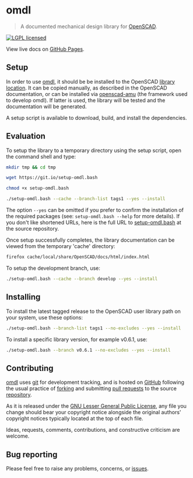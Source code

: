 omdl
====

> A documented mechanical design library for [OpenSCAD].

[![LGPL licensed](https://img.shields.io/badge/license-LGPL-blue.svg?style=flat)](https://raw.githubusercontent.com/royasutton/omdl/master/gnu-lgpl-v2.1.txt)

View live docs on [GitHub Pages](https://royasutton.github.io/omdl).


Setup
-----

In order to use [omdl], it should be be installed to the OpenSCAD
[library location]. It can be copied manually, as described in the
OpenSCAD documentation, or can be installed via [openscad-amu] (the
framework used to develop omdl). If latter is used, the library will be
tested and the documentation will be generated.

A setup script is available to download, build, and install the
dependencies.


Evaluation
----------

To setup the library to a temporary directory using the setup script,
open the command shell and type:

```bash
mkdir tmp && cd tmp
```

```bash
wget https://git.io/setup-omdl.bash
```

```bash
chmod +x setup-omdl.bash
```

```bash
./setup-omdl.bash --cache --branch-list tags1 --yes --install
```

The option `--yes` can be omitted if you prefer to confirm the
installation of the required packages (see: `setup-omdl.bash --help`
for more details). If you don't like shortened URLs, here is the full
URL to [setup-omdl.bash] at the source repository.

Once setup successfully completes, the library documentation can be
viewed from the temporary 'cache' directory:

```bash
firefox cache/local/share/OpenSCAD/docs/html/index.html
```

To setup the development branch, use:

```bash
./setup-omdl.bash --cache --branch develop --yes --install
```


Installing
----------

To install the latest tagged release to the OpenSCAD user library path
on your system, use these options:

```bash
./setup-omdl.bash --branch-list tags1 --no-excludes --yes --install
```

To install a specific library version, for example v0.6.1, use:

```bash
./setup-omdl.bash --branch v0.6.1 --no-excludes --yes --install
```


Contributing
------------

[omdl] uses [git] for development tracking, and is hosted on [GitHub]
following the usual practice of [forking] and submitting [pull requests]
to the source [repository].

As it is released under the [GNU Lesser General Public License], any
file you change should bear your copyright notice alongside the
original authors' copyright notices typically located at the top of
each file.

Ideas, requests, comments, contributions, and constructive criticism
are welcome.


Bug reporting
-------------

Please feel free to raise any problems, concerns, or [issues].


[GNU Lesser General Public License]: https://www.gnu.org/licenses/lgpl.html

[setup-omdl.bash]: https://raw.githubusercontent.com/royasutton/omdl/master/share/scripts/setup-omdl.bash

[omdl]: https://royasutton.github.io/omdl
[repository]: https://github.com/royasutton/omdl
[issues]: https://github.com/royasutton/omdl/issues

[openscad-amu]: https://royasutton.github.io/openscad-amu
[installing openscad-amu]: https://github.com/royasutton/openscad-amu#installing

[Doxygen]: http://www.stack.nl/~dimitri/doxygen/index.html

[OpenSCAD]: http://www.openscad.org
[library location]: https://en.wikibooks.org/wiki/OpenSCAD_User_Manual/Libraries

[git]: http://git-scm.com
[GitHub]: http://github.com
[forking]: http://help.github.com/forking
[pull requests]: https://help.github.com/articles/about-pull-requests
